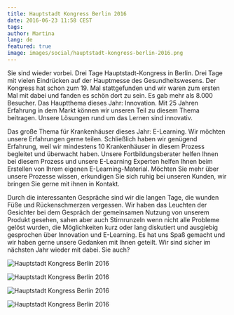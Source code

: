 ```yaml
---
title: Hauptstadt Kongress Berlin 2016
date: 2016-06-23 11:58 CEST
tags:
author: Martina
lang: de
featured: true
image: images/social/hauptstadt-kongress-berlin-2016.png
---
```


Sie sind wieder vorbei. Drei Tage Hauptstadt-Kongress in Berlin. Drei Tage mit vielen Eindrücken auf der Hauptmesse des Gesundheitswesens. Der Kongress hat schon zum 19. Mal stattgefunden und wir waren zum ersten Mal mit dabei und fanden es schön dort zu sein. Es gab mehr als 8.000 Besucher. Das Hauptthema dieses Jahr: Innovation.
Mit 25 Jahren Erfahrung in dem Markt können wir unseren Teil zu diesem Thema beitragen. Unsere Lösungen rund um das Lernen sind innovativ.

Das große Thema für Krankenhäuser dieses Jahr: E-Learning. Wir möchten unsere Erfahrungen gerne teilen. Schließlich haben wir genügend Erfahrung, weil wir mindestens 10 Krankenhäuser in diesem Prozess begleitet und überwacht haben. Unsere Fortbildungsberater helfen Ihnen bei diesem Prozess und unsere E-Learning Experten helfen Ihnen beim Erstellen von Ihrem eigenen E-Learning-Material. Möchten Sie mehr über unsere Prozesse wissen, erkundigen Sie sich ruhig bei unseren Kunden, wir bringen Sie gerne mit ihnen in Kontakt.

Durch die interessanten Gespräche sind wir die langen Tage, die wunden Füße und Rückenschmerzen vergessen. Wir haben das Leuchten der Gesichter bei dem Gespräch der gemeinsamen Nutzung von unserem Produkt gesehen, sahen aber auch Stirnrunzeln wenn nicht alle Probleme gelöst wurden, die Möglichkeiten kurz oder lang diskutiert und ausgiebig gesprochen über Innovation und E-Learning. Es hat uns Spaß gemacht und wir haben gerne unsere Gedanken mit Ihnen geteilt. Wir sind sicher im nächsten Jahr wieder mit dabei. Sie auch?

![Hauptstadt Kongress Berlin 2016](/images/blog/de/01.jpg)

![Hauptstadt Kongress Berlin 2016](/images/blog/de/03.jpg)

![Hauptstadt Kongress Berlin 2016](/images/blog/de/04.jpg)

![Hauptstadt Kongress Berlin 2016](/images/blog/de/05.jpg)
